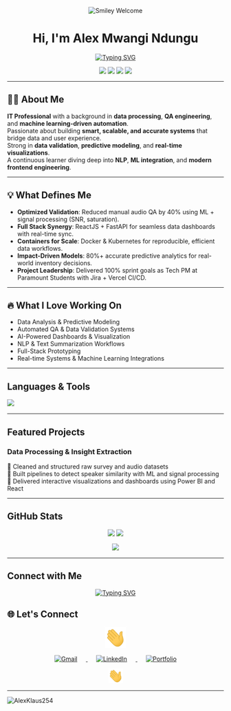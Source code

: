 <!-- README.md for AlexKlaus254 -->

<p align="center">
  <img src="https://media.giphy.com/media/ASd0Ukj0y3qMM/giphy.gif" width="60" alt="Smiley Welcome" />
</p>

<h1 align="center">Hi, I'm Alex Mwangi Ndungu</h1>

<p align="center">
  <a href="https://git.io/typing-svg">
    <img src="https://readme-typing-svg.demolab.com?font=Fira+Code&pause=1000&color=36BCF7&width=500&lines=Tech+enthusiast+on+a+mission;Turning+data+into+decisions;+Code+into+impactful+solutions;Welcome+to+my+GitHub!" alt="Typing SVG" />
  </a>
</p>

<p align="center">
  <img src="https://img.shields.io/badge/Data%20Science-Driven-blue?style=for-the-badge&logo=python" />
  <img src="https://img.shields.io/badge/Nairobi%2C%20Kenya-Based-informational?style=for-the-badge&logo=mapbox" />
  <img src="https://img.shields.io/badge/ReactJS+FastAPI-Full%20Stack-007ACC?style=for-the-badge&logo=react" />
  <img src="https://img.shields.io/badge/QC%20-Quality%20Control-green?style=for-the-badge&logo=pytest" />
</p>

---

## 👨‍💻 About Me

**IT Professional** with a background in **data processing**, **QA engineering**, and **machine learning-driven automation**.  
Passionate about building **smart, scalable, and accurate systems** that bridge data and user experience.  
Strong in **data validation**, **predictive modeling**, and **real-time visualizations**.  
A continuous learner diving deep into **NLP**, **ML integration**, and **modern frontend engineering**.

---

## 💡 What Defines Me

- **Optimized Validation**: Reduced manual audio QA by 40% using ML + signal processing (SNR, saturation).
- **Full Stack Synergy**: ReactJS + FastAPI for seamless data dashboards with real-time sync.
- **Containers for Scale**: Docker & Kubernetes for reproducible, efficient data workflows.
- **Impact-Driven Models**: 80%+ accurate predictive analytics for real-world inventory decisions.
- **Project Leadership**: Delivered 100% sprint goals as Tech PM at Paramount Students with Jira + Vercel CI/CD.

---
## 🔥 What I Love Working On

- Data Analysis & Predictive Modeling  
- Automated QA & Data Validation Systems  
- AI-Powered Dashboards & Visualization  
- NLP & Text Summarization Workflows  
- Full-Stack Prototyping  
- Real-time Systems & Machine Learning Integrations

---

## Languages & Tools

<p>
  <img src="https://skillicons.dev/icons?i=python,ai,r,tensorflow,anaconda,pytorch,postman,aws,sqlite,git,github,vscode,react,tailwind,figma,postgresql,docker,kubernetes,blender,pycharm,linux,notion,jira" />
</p>

---

## Featured Projects

### Data Processing & Insight Extraction
📌 Cleaned and structured raw survey and audio datasets  
📌 Built pipelines to detect speaker similarity with ML and signal processing  
📌 Delivered interactive visualizations and dashboards using Power BI and React  

---

## GitHub Stats

<p align="center">
  <img width="48%" src="https://github-readme-stats.vercel.app/api?username=AlexKlaus254&show_icons=true&theme=default&border_radius=10" />
  <img width="48%" src="https://github-readme-streak-stats.demolab.com/?user=AlexKlaus254&theme=default&border_radius=10" />
</p>

<p align="center">
  <img width="40%" src="https://github-readme-stats.vercel.app/api/top-langs/?username=AlexKlaus254&layout=compact&theme=default&border_radius=10" />
</p>

<!-- Snake Game Animation
<p align="center">
  <img src="https://github.com/AlexKlaus254/AlexKlaus254/blob/output/github-contribution-grid-snake.svg" alt="Snake animation" />
</p> -->

---


## Connect with Me 
<p align="center">
  <a href="https://git.io/typing-svg"><img src="https://readme-typing-svg.demolab.com?font=Fira+Code&pause=1000&width=435&lines=Hi+I'm+Alex;Data+Craftsman+%7C+Tech+Builder;Let's+Create+Something+Awesome;" alt="Typing SVG" /></a>
  </p>
<h2 align="left">🌐 Let's Connect</h2>
<p align="center">  
  <img src="https://raw.githubusercontent.com/ABSphreak/ABSphreak/master/gifs/Hi.gif" width="50px" alt="Hi animated waving hand" />
</p>

<style>
  a:hover img {
    transform: scale(1.08);
    transition: transform 0.3s ease-in-out;
  }
</style>



<p align="center">
  <a href="mailto:alexklausofficial@gmail.com" target="_blank">
    <img src="https://skillicons.dev/icons?i=gmail" alt="Gmail" width="48" height="48" style="margin: 0 20px;">
  </a>
  <a href="https://www.linkedin.com/in/alex-mwangi-klaus-254724008885-ke/" target="_blank">
    <img src="https://skillicons.dev/icons?i=linkedin" alt="LinkedIn" width="48" height="48" style="margin: 0 20px;">
  </a>
  <a href="https://alexmwangiportfolio.netlify.app/" target="_blank">
    <img src="https://skillicons.dev/icons?i=netlify" alt="Portfolio" width="48" height="48" style="margin: 0 20px;">
  </a>
</p>




<p align="center">
  <img src="https://raw.githubusercontent.com/ABSphreak/ABSphreak/master/gifs/Hi.gif" width="35px" alt="Hi" />
</p>





---

<p align="left">
  <img src="https://komarev.com/ghpvc/?username=AlexKlaus254&label=Profile%20views&color=0e75b6&style=flat" alt="AlexKlaus254" />
</p>
